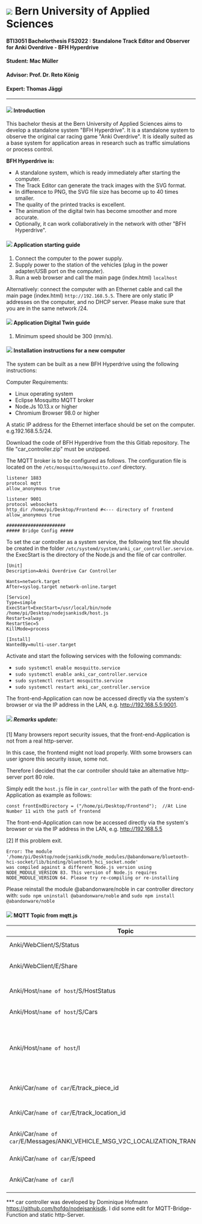 # ![](https://www.bfh.ch/dam/jcr:36ac8a9a-6176-44fe-8e69-064cffb38e5b/logo_l-xs-home-und-footer_de.svg) Bern University of Applied Sciences
#### BTI3051 Bachelorthesis FS2022 : Standalone Track Editor and Observer for Anki Overdrive - BFH Hyperdrive
#### Student: Mac Müller
#### Advisor: Prof. Dr. Reto König
#### Expert: Thomas Jäggi

------------
#### ![](http://twemoji.maxcdn.com/36x36/1f4e3.png) Introduction
This bachelor thesis at the Bern University of Applied Sciences aims to develop a standalone system "BFH Hyperdrive". It is a standalone system to observe the original car racing game "Anki Overdrive". It is ideally suited as a base system for application areas in research such as traffic simulations or process control. 

**BFH Hyperdrive is:**
- A standalone system, which is ready immediately after starting the computer.
- The Track Editor can generate the track images with the SVG format.
- In difference to PNG, the SVG file size has become up to 40 times smaller.
- The quality of the printed tracks is excellent.
- The animation of the digital twin has become smoother and more accurate.
- Optionally, it can work collaboratively in the network with other "BFH Hyperdrive".

#### ![](http://twemoji.maxcdn.com/36x36/1f4e3.png) Application starting guide
1. Connect the computer to the power supply.
2. Supply power to the station of the vehicles (plug in the power adapter/USB port on the computer).
3. Run a web browser and call the main page (index.html)  `localhost`

Alternatively: connect the computer with an Ethernet cable and call the main page (index.html) `http://192.168.5.5`. There are only static IP addresses on the computer, and no DHCP server. Please make sure that you are in the same network /24.

#### ![](http://twemoji.maxcdn.com/36x36/1f4e3.png) Application Digital Twin guide
1. Minimum speed should be 300 (mm/s).

#### ![](http://twemoji.maxcdn.com/36x36/1f4e3.png) Installation instructions for a new computer
The system can be built as a new BFH Hyperdrive using the following instructions:

Computer Requirements:
- Linux operating system
- Eclipse Mosquitto MQTT broker
- Node.Js 10.13.x or higher
- Chromium Browser 98.0 or higher

A static IP address for the Ethernet interface should be set on the computer. e.g.192.168.5.5/24.

Download the code of BFH Hyperdrive from the this Gitlab repository. The file "car_controller.zip" must be unzipped.

The MQTT broker is to be configured as follows. The configuration file is located on the `/etc/mosquitto/mosquitto.conf` directory.
```
listener 1883
protocol mqtt
allow_anonymous true

listener 9001
protocol websockets
http_dir /home/pi/Desktop/Frontend #<--- directory of frontend
allow_anonymous true

######################
##### Bridge Config #####
```
To set the car controller as a system service, the following text file should be created in the folder `/etc/systemd/system/anki_car_controller.service`. the ExecStart is the directory of the Node.js and the file of car controller.
```
[Unit]
Description=Anki Overdrive Car Controller

Wants=network.target
After=syslog.target network-online.target

[Service]
Type=simple
ExecStart=ExecStart=/usr/local/bin/node /home/pi/Desktop/nodejsankisdk/host.js
Restart=always
RestartSec=5
KillMode=process

[Install]
WantedBy=multi-user.target
```
Activate and start the following services with the following commands:
- `sudo systemctl enable mosquitto.service`
- `sudo systemctl enable anki_car_controller.service`
- `sudo systemctl restart mosquitto.service`
- `sudo systemctl restart anki_car_controller.service` 

The front-end-Application can now be accessed directly via the system's browser or via the IP address in the LAN, e.g. http://192.168.5.5:9001.

##### ![](http://twemoji.maxcdn.com/36x36/1f6a7.png) Remarks update:
[1] Many browsers report security issues, that the front-end-Application is not from a real http-server. 

In this case, the frontend might not load properly. With some browsers can user ignore this security issue, some not.

Therefore I decided that the car controller should take an alternative http-server port 80 role.

Simply edit the `host.js` file in `car_controller` with the path of the front-end-Application as example as follows:
```
const frontEndDirectory = ("/home/pi/Desktop/Frontend");  //At Line Number 11 with the path of frontend
```
The front-end-Application can now be accessed directly via the system's browser or via the IP address in the LAN, e.g. http://192.168.5.5

[2] If this problem exit.
````
Error: The module '/home/pi/Desktop/nodejsankisdk/node_modules/@abandonware/bluetooth-hci-socket/lib/binding/bluetooth_hci_socket.node'
was compiled against a different Node.js version using
NODE_MODULE_VERSION 83. This version of Node.js requires
NODE_MODULE_VERSION 64. Please try re-compiling or re-installing

````
Please reinstall the module @abandonware/noble in car controller directory with:
`sudo npm uninstall @abandonware/noble` and `sudo npm install @abandonware/noble`



#### ![](http://twemoji.maxcdn.com/36x36/1f4e3.png) MQTT Topic from mqtt.js

| Topic | Description|
|---|---|
| Anki/WebClient/S/Status | Status of this application |
| Anki/WebClient/E/Share | Share track via MQTT-message |
| Anki/Host/`name of host`/S/HostStatus | Status of AnkiOverdrive Host |
| Anki/Host/`name of host`/S/Cars | List of found cars |
| Anki/Host/`name of host`/I | Request car controller to discover the cars or update MQTT-Bridge)|
| Anki/Car/`name of car`/E/track_piece_id| to subscribe Track piece ID|
| Anki/Car/`name of car`/E/track_location_id| to subscribe Track location ID|
| Anki/Car/`name of car`/E/Messages/ANKI_VEHICLE_MSG_V2C_LOCALIZATION_TRANSITION_UPDATE| to subscribe track piece changed|
| Anki/Car/`name of car`/E/speed| to subscribe cars speed.|
| Anki/Car/`name of car`/I| Request car to changed lane or speed.|

*** car controller was developed by Dominique Hofmann https://github.com/hofdo/nodejsankisdk. I did some edit for MQTT-Bridge-Function and static http-Server.
